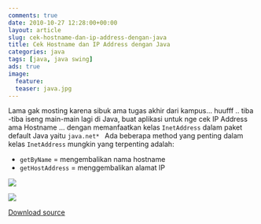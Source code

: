 ```yaml
---
comments: true
date: 2010-10-27 12:28:00+00:00
layout: article
slug: cek-hostname-dan-ip-address-dengan-java
title: Cek Hostname dan IP Address dengan Java
categories: java
tags: [java, java swing]
ads: true
image:
  feature:
  teaser: java.jpg
---
```


Lama gak mosting karena sibuk ama tugas akhir dari kampus... huufff .. tiba -tiba iseng main-main lagi di Java, buat aplikasi untuk nge cek IP Address ama Hostname ... dengan memanfaatkan kelas `InetAddress` dalam paket default Java yaitu `java.net* ` 
Ada beberapa method yang penting dalam kelas `InetAddress` mungkin yang terpenting adalah: 
 
* `getByName` = mengembalikan nama hostname  
* `getHostAddress` = menggembalikan alamat IP  

![](http://i64.tinypic.com/dy0vpl.jpg)

![](http://i67.tinypic.com/jg6zog.jpg)

[Download source](http://www.4shared.com/file/b82EbFDQ/CekIPdanHost.html)  
